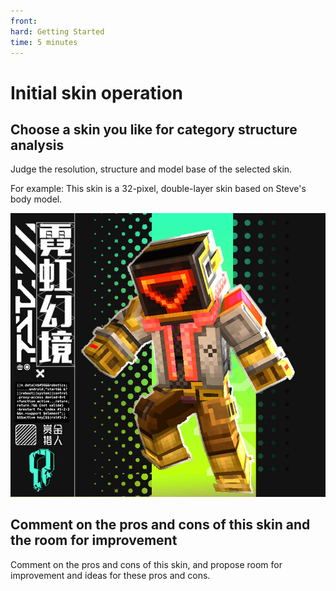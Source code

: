 ```yaml
--- 
front: 
hard: Getting Started 
time: 5 minutes 
--- 
```

# Initial skin operation 

## Choose a skin you like for category structure analysis 

Judge the resolution, structure and model base of the selected skin. 

For example: This skin is a 32-pixel, double-layer skin based on Steve's body model. 

<img src="./media/1_5/image03.png" style="zoom:150%;" /> 

## Comment on the pros and cons of this skin and the room for improvement 

Comment on the pros and cons of this skin, and propose room for improvement and ideas for these pros and cons. 
